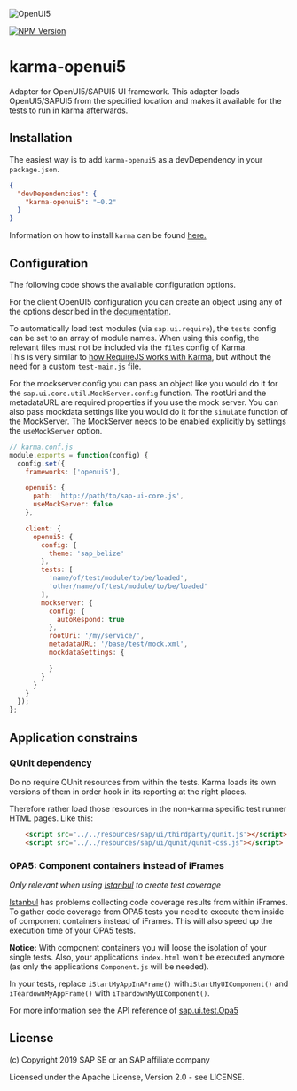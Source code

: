 ![OpenUI5](http://openui5.org/images/OpenUI5_new_big_side.png)

[![NPM Version](http://img.shields.io/npm/v/karma-openui5.svg?style=flat)](https://www.npmjs.org/package/karma-openui5)

# karma-openui5
Adapter for OpenUI5/SAPUI5 UI framework. This adapter loads OpenUI5/SAPUI5 from the specified location and makes it available for the tests to run in karma afterwards.

## Installation
The easiest way is to add `karma-openui5` as a devDependency in your `package.json`.
```json
{
  "devDependencies": {
    "karma-openui5": "~0.2"
  }
}
```

Information on how to install `karma` can be found [here.](https://karma-runner.github.io/1.0/intro/installation.html)

## Configuration
The following code shows the available configuration options.

For the client OpenUI5 configuration you can create an object using any of the options described in the
[documentation](https://openui5.hana.ondemand.com/#/topic/91f2d03b6f4d1014b6dd926db0e91070.html).

To automatically load test modules (via `sap.ui.require`), the `tests` config can be set to an array of module names. When using this config, the relevant files must not be included via the `files` config of Karma.<br>
This is very similar to [how RequireJS works with Karma](https://karma-runner.github.io/2.0/plus/requirejs.html), but without the need for a custom `test-main.js` file.

For the mockserver config you can pass an object like you would do it for the ``sap.ui.core.util.MockServer.config``
function. The rootUri and the metadataURL are required properties if you use the mock server. You can also pass
mockdata settings like you would do it for the ``simulate`` function of the MockServer. The MockServer needs to be
enabled explicitly by settings the ``useMockServer`` option.

```js
// karma.conf.js
module.exports = function(config) {
  config.set({
    frameworks: ['openui5'],

    openui5: {
      path: 'http://path/to/sap-ui-core.js',
      useMockServer: false
    },

    client: {
      openui5: {
        config: {
          theme: 'sap_belize'
        },
        tests: [
          'name/of/test/module/to/be/loaded',
          'other/name/of/test/module/to/be/loaded'
        ],
        mockserver: {
          config: {
            autoRespond: true
          },
          rootUri: '/my/service/',
          metadataURL: '/base/test/mock.xml',
          mockdataSettings: {

          }
        }
      }
    }
  });
};
```

## Application constrains
### QUnit dependency
Do no require QUnit resources from within the tests. Karma loads its own versions of them in order hook in its reporting at the right places.

Therefore rather load those resources in the non-karma specific test runner HTML pages. Like this:
````html
    <script src="../../resources/sap/ui/thirdparty/qunit.js"></script>
    <script src="../../resources/sap/ui/qunit/qunit-css.js"></script>
````

### OPA5: Component containers instead of iFrames
*Only relevant when using [Istanbul](https://istanbul.js.org/) to create test coverage*

[Istanbul](https://istanbul.js.org/) has problems collecting code coverage results from within iFrames. To gather code coverage from OPA5 tests you need to execute them inside of component containers instead of iFrames. This will also speed up the execution time of your OPA5 tests.

**Notice:** With component containers you will loose the isolation of your single tests. Also, your applications `index.html` won't be executed anymore (as only the applications `Component.js` will be needed).

In your tests, replace `iStartMyAppInAFrame()` with`iStartMyUIComponent()` and `iTeardownMyAppFrame()` with `iTeardownMyUIComponent()`.

For more information see the API reference of [sap.ui.test.Opa5](https://sapui5.hana.ondemand.com/#docs/api/symbols/sap.ui.test.Opa5.html#iStartMyUIComponent)

## License
(c) Copyright 2019 SAP SE or an SAP affiliate company

Licensed under the Apache License, Version 2.0 - see LICENSE.

